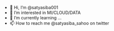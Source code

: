 - 👋 Hi, I’m @satyasiba001
- 👀 I’m interested in Ml/CLOUD/DATA
- 🌱 I’m currently learning ...
- 📫 How to reach me @satyasiba_sahoo on twitter

<!---
satyasiba001/satyasiba001 is a ✨ special ✨ repository because its `README.md` (this file) appears on your GitHub profile.
You can click the Preview link to take a look at your changes.
--->
